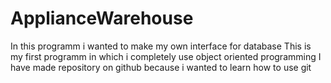 # ApplianceWarehouse
In this programm i wanted to make my own interface for database
This is my first programm in which i completely use object oriented programming
I have made repository on github because i wanted to learn how to use git
